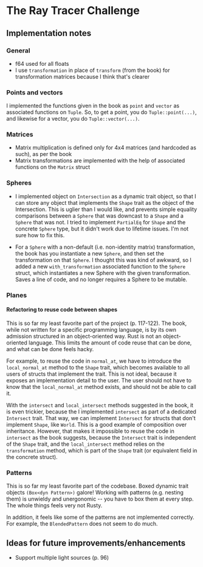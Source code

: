 # The Ray Tracer Challenge
## Implementation notes

### General

- f64 used for all floats
- I use `transformation` in place of `transform` (from the book) for transformation matrices
  because I think that's clearer

### Points and vectors

I implemented the functions given in the book as `point` and `vector` as associated functions on `Tuple`.
So, to get a point, you do `Tuple::point(...)`, and likewise for a vector, you do `Tuple::vector(...)`.

### Matrices

- Matrix multiplication is defined only for 4x4 matrices (and hardcoded as such), as per the book
- Matrix transformations are implemented with the help of associated functions on the `Matrix` struct

### Spheres

- I implemented object on `Intersection` as a dynamic trait object, so that I can store any object that implements the `Shape` trait as the object of the Intersection.
This is uglier than I would like, and prevents simple equality comparisons
between a `Sphere` that was downcast to a `Shape` and a `Sphere` that was not.
I tried to implement `PartialEq` for `Shape` and the concrete `Sphere` type,
but it didn't work due to lifetime issues. I'm not sure how to fix this.

- For a `Sphere` with a non-default (i.e. non-identity matrix) transformation, the book has you
instantiate a new `Sphere`, and then set the transformation on that `Sphere`. I thought this was
kind of awkward, so I added a new `with_transformation` associated function to the `Sphere` struct, which instantiates a new Sphere with the given transformation. Saves a line of code,
and no longer requires a Sphere to be mutable.

### Planes

#### Refactoring to reuse code between shapes

This is so far my least favorite part of the project (p. 117-122). The book, while not written
for a specific programming language, is by its own admission structured in an object-oriented way.
Rust is not an object-oriented language. This limits the amount of code reuse that can be done,
and what can be done feels hacky. 

For example, to reuse the code in `normal_at`, we have to introduce the `local_normal_at` method
to the `Shape` trait, which becomes available to all users of structs that implement the trait.
This is not ideal, because it exposes an implementation detail to the user. The user should not
have to know that the `local_normal_at` method exists, and should not be able to call it.

With the `intersect` and `local_intersect` methods suggested in the book, it is even trickier,
because the I implemented `intersect` as part of a dedicated `Intersect` trait. That way,
we can implement `Intersect` for structs that don't implement `Shape`, like `World`.
This is a good example of composition over inheritance. 
However, that makes it impossible to reuse the code in `intersect` as the book suggests, because the `Intersect` trait is independent of the `Shape` trait, and the `local_intersect` method relies on
the `transformation` method, which is part of the `Shape` trait (or equivalent field in the concrete struct).

### Patterns

This is so far my least favorite part of the codebase. Boxed dynamic trait objects 
`(Box<dyn Pattern>)` galore! Working with patterns (e.g. nesting them) is unwieldy and 
unergonomic -- 
you have to box them at every step. The whole things feels very not Rusty.

In addition, it feels like some of the patterns are not implemented correctly. For example,
the `BlendedPattern` does not seem to do much.

## Ideas for future improvements/enhancements

- Support multiple light sources (p. 96)